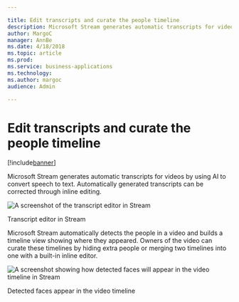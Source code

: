 ```yaml
---

title: Edit transcripts and curate the people timeline
description: Microsoft Stream generates automatic transcripts for videos by using AI to convert speech to text.
author: MargoC
manager: AnnBe
ms.date: 4/18/2018
ms.topic: article
ms.prod: 
ms.service: business-applications
ms.technology: 
ms.author: margoc
audience: Admin

---
```

#  Edit transcripts and curate the people timeline




[!include[banner](../../../includes/banner.md)]

Microsoft Stream generates automatic transcripts for videos by using AI to
convert speech to text. Automatically generated transcripts can be corrected
through inline editing.

![A screenshot of the transcript editor in Stream](media/edit-transcripts-curate-people-timeline-1.emf "A screenshot of the transcript editor in Stream")
<!-- picture -->


Transcript editor in Stream

Microsoft Stream automatically detects the people in a video and builds a
timeline view showing where they appeared. Owners of the video can curate these
timelines by hiding extra people or merging two timelines into one with a
built-in inline editor.

![A screenshot showing how detected faces will appear in the video timeline in Stream](media/edit-transcripts-curate-people-timeline-2.emf "A screenshot showing how detected faces will appear in the video timeline in Stream")
<!-- picture -->


Detected faces appear in the video timeline
